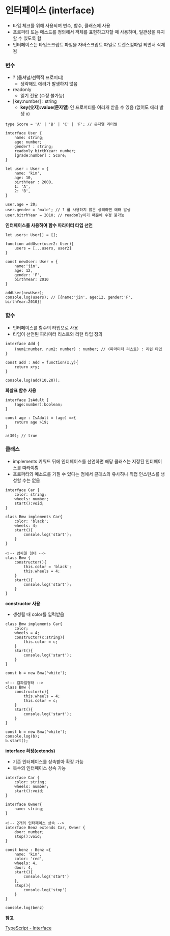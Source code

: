 # 인터페이스 (interface)

- 타입 체크를 위해 사용되며 변수, 함수, 클래스에 사용
- 프로퍼티 또는 메소드를 정의해서 객체를 표현하고자할 때 사용하며, 일관성을 유지할 수 있도록 함
- 인터페이스는 타입스크립트 파일을 자바스크립트 파일로 트랜스컴파일 되면서 삭제됨

### 변수

- ? (옵셔널/선택적 프로퍼티)
  - 생략해도 에러가 발생하지 않음
- readonly
  - 읽기 전용 (수정 불가능)
- [key:number] : string
  - **key(숫자):value(문자열)** 인 프로퍼티를 여러개 받을 수 있음 (없어도 에러 발생 x)

```
type Score = 'A' | 'B' | 'C' | 'F'; // 문자열 리터럴

interface User {
    name: string;
    age: number;
    gender? : string;
    readonly birthYear: number;
    [grade:number] : Score;
}

let user : User = {
    name: 'kim',
    age: 10,
    birthYear : 2000,
    1: 'A',
    2: 'B',
}

user.age = 20;
user.gender = 'male'; // ? 를 사용하지 않은 상태라면 에러 발생
user.bitrhYear = 2010; // readonly이기 때문에 수정 불가능

```

**인터페이스를 사용하여 함수 파라미터 타입 선언**

```
let users: User[] = [];

function addUser(user2: User){
    users = [...users, user2]
}

const newUser: User = {
    name:'jin',
    age: 12,
    gender: 'F',
    birthYear: 2010
}

addUser(newUser);
console.log(users); // [{name:'jin', age:12, gender:'F', birthYear:2010}]
```

### 함수

- 인터페이스를 함수의 타입으로 사용
- 타입이 선언된 파라미터 리스트와 리턴 타입 정의

```
interface Add {
    (num1:number, num2: number) : number; // (파라미터 리스트) : 리턴 타입
}

const add : Add = function(x,y){
    return x+y;
}

console.log(add(10,20));
```

**화살표 함수 사용**

```
interface IsAdult {
    (age:number):boolean;
}

const age : IsAdult = (age) =>{
    return age >19;
}

a(30); // true
```

### 클래스

- implements 키워드 뒤에 인터페이스를 선언하면 해당 클래스는 지정된 인터페이스를
  따라야함
- 프로퍼티와 메소드를 가질 수 있다는 점에서 클래스와 유사하나 직접 인스턴스를 생성할 수는 없음

```
interface Car {
    color: string;
    wheels: number;
    start():void;
}

class Bmw implements Car{
    color: 'black';
    wheels: 4;
    start(){
        console.log('start');
    }
}

<!-- 컴파일 형태 -->
class Bmw {
    constructor(){
        this.color = 'black';
        this.wheels = 4;
    }
    start(){
        console.log('start');
    }
}
```

**constructor 사용**

- 생성될 때 color를 입력받음

```
class Bmw implements Car{
    color;
    wheels = 4;
    constructor(c:string){
        this.color = c;
    }
    start(){
        console.log('start');
    }
}

const b = new Bmw('white');

<!-- 컴파일형태 -->
class Bmw {
    constructor(c){
        this.wheels = 4;
        this.color = c;
    }
    start(){
        console.log('start');
    }
}

const b = new Bmw('white');
console.log(b);
b.start();
```

**interface 확장(extends)**

- 기존 인터페이스를 상속받아 확장 가능
- 복수의 인터페이스 상속 가능

```
interface Car {
    color: string;
    wheels: number;
    start():void;
}

interface Owner{
    name: string;
}

<!-- 2개의 인터페이스 상속 -->
interface Benz extends Car, Owner {
    door: number;
    stop():void;
}

const benz : Benz ={
    name: 'kim',
    color: 'red',
    wheels: 4,
    door: 4,
    start(){
        console.log('start')
    },
    stop(){
        console.log('stop')
    }
}

console.log(benz)
```

**참고**

[TypeScript - Interface](https://poiemaweb.com/typescript-interface)
